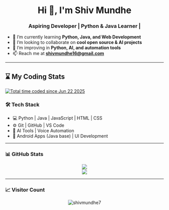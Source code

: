 

<h1 align="center">Hi 👋, I'm Shiv Mundhe</h1>
<h3 align="center">Aspiring Developer | Python & Java Learner | </h3>

- 🌱 I’m currently learning **Python, Java, and Web Development**
- 👯 I’m looking to collaborate on **cool open source & AI projects**
- 🧠 I’m improving in **Python, AI, and automation tools**
- 📫 Reach me at **shivmundhe16@gmail.com**

---
## ⌛ My Coding Stats



<a href="https://wakatime.com/@5ed0280b-c15f-426f-875a-b1733853fb85"><img src="https://wakatime.com/badge/user/5ed0280b-c15f-426f-875a-b1733853fb85.svg" alt="Total time coded since Jun 22 2025" /></a>


### 🛠️ Tech Stack
- 💻 Python | Java | JavaScript | HTML | CSS
- ⚙️ Git | GitHub | VS Code
- 🧠 AI Tools | Voice Automation
- 📱 Android Apps (Java base) | UI Development

---

### 📊 GitHub Stats
<p align="center">
  <img src="https://github-readme-stats.vercel.app/api?username=shivmundhe7&show_icons=true&theme=radical" />
  <br>
  <img src="https://github-readme-streak-stats.herokuapp.com/?user=shivmundhe7&theme=radical" />
</p>

---

### 📈 Visitor Count
<p align="center">
  <img src="https://komarev.com/ghpvc/?username=shivmundhe7&label=Profile%20views&color=0e75b6&style=flat" alt="shivmundhe7" />
</p>
